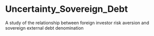 # Uncertainty_Sovereign_Debt
A study of the relationship between foreign investor risk aversion and sovereign external debt denomination
